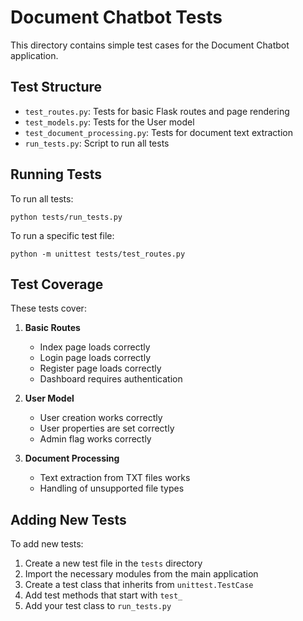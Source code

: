# Document Chatbot Tests

This directory contains simple test cases for the Document Chatbot application.

## Test Structure

- `test_routes.py`: Tests for basic Flask routes and page rendering
- `test_models.py`: Tests for the User model
- `test_document_processing.py`: Tests for document text extraction
- `run_tests.py`: Script to run all tests

## Running Tests

To run all tests:

```
python tests/run_tests.py
```

To run a specific test file:

```
python -m unittest tests/test_routes.py
```

## Test Coverage

These tests cover:

1. **Basic Routes**
   - Index page loads correctly
   - Login page loads correctly
   - Register page loads correctly
   - Dashboard requires authentication

2. **User Model**
   - User creation works correctly
   - User properties are set correctly
   - Admin flag works correctly

3. **Document Processing**
   - Text extraction from TXT files works
   - Handling of unsupported file types

## Adding New Tests

To add new tests:

1. Create a new test file in the `tests` directory
2. Import the necessary modules from the main application
3. Create a test class that inherits from `unittest.TestCase`
4. Add test methods that start with `test_`
5. Add your test class to `run_tests.py`